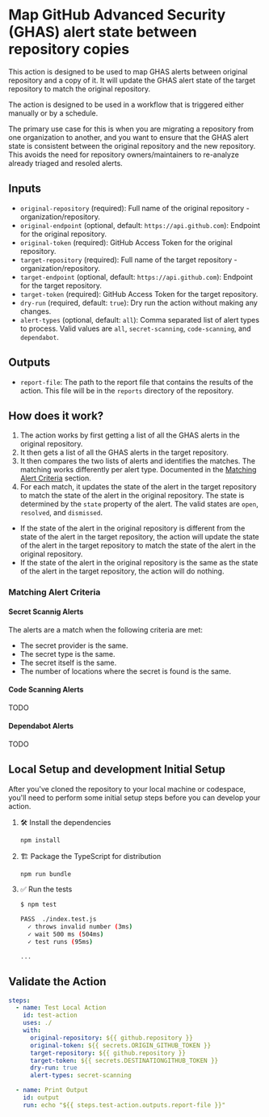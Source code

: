 # Map GitHub Advanced Security (GHAS) alert state between repository copies

This action is designed to be used to map GHAS alerts between original
repository and a copy of it. It will update the GHAS alert state of the target
repository to match the original repository.

The action is designed to be used in a workflow that is triggered either
manually or by a schedule.

The primary use case for this is when you are migrating a repository from one
organization to another, and you want to ensure that the GHAS alert state is
consistent between the original repository and the new repository. This avoids
the need for repository owners/maintainers to re-analyze already triaged and
resoled alerts.

## Inputs

- `original-repository` (required): Full name of the original repository -
  organization/repository.
- `original-endpoint` (optional, default: `https://api.github.com`): Endpoint
  for the original repository.
- `original-token` (required): GitHub Access Token for the original repository.
- `target-repository` (required): Full name of the target repository -
  organization/repository.
- `target-endpoint` (optional, default: `https://api.github.com`): Endpoint for
  the target repository.
- `target-token` (required): GitHub Access Token for the target repository.
- `dry-run` (required, default: `true`): Dry run the action without making any
  changes.
- `alert-types` (optional, default: `all`): Comma separated list of alert types
  to process. Valid values are `all`, `secret-scanning`, `code-scanning`, and
  `dependabot`.

## Outputs

- `report-file`: The path to the report file that contains the results of the
  action. This file will be in the `reports` directory of the repository.

## How does it work?

1. The action works by first getting a list of all the GHAS alerts in the
   original repository.
2. It then gets a list of all the GHAS alerts in the target repository.
3. It then compares the two lists of alerts and identifies the matches. The
   matching works differently per alert type. Documented in the
   [Matching Alert Criteria](#matching-alert-criteria) section.
4. For each match, it updates the state of the alert in the target repository to
   match the state of the alert in the original repository. The state is
   determined by the `state` property of the alert. The valid states are `open`,
   `resolved`, and `dismissed`.

- If the state of the alert in the original repository is different from the
  state of the alert in the target repository, the action will update the state
  of the alert in the target repository to match the state of the alert in the
  original repository.
- If the state of the alert in the original repository is the same as the state
  of the alert in the target repository, the action will do nothing.

### Matching Alert Criteria

#### Secret Scannig Alerts

The alerts are a match when the following criteria are met:

- The secret provider is the same.
- The secret type is the same.
- The secret itself is the same.
- The number of locations where the secret is found is the same.

#### Code Scanning Alerts

TODO

#### Dependabot Alerts

TODO

## Local Setup and development Initial Setup

After you've cloned the repository to your local machine or codespace, you'll
need to perform some initial setup steps before you can develop your action.

1. :hammer_and_wrench: Install the dependencies

   ```bash
   npm install
   ```

1. :building_construction: Package the TypeScript for distribution

   ```bash
   npm run bundle
   ```

1. :white_check_mark: Run the tests

   ```bash
   $ npm test

   PASS  ./index.test.js
     ✓ throws invalid number (3ms)
     ✓ wait 500 ms (504ms)
     ✓ test runs (95ms)

   ...
   ```

## Validate the Action

```yaml
steps:
  - name: Test Local Action
    id: test-action
    uses: ./
    with:
      original-repository: ${{ github.repository }}
      original-token: ${{ secrets.ORIGIN_GITHUB_TOKEN }}
      target-repository: ${{ github.repository }}
      target-token: ${{ secrets.DESTINATIONGITHUB_TOKEN }}
      dry-run: true
      alert-types: secret-scanning

  - name: Print Output
    id: output
    run: echo "${{ steps.test-action.outputs.report-file }}"
```
